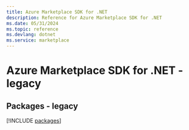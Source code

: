 ```yaml
---
title: Azure Marketplace SDK for .NET
description: Reference for Azure Marketplace SDK for .NET
ms.date: 05/31/2024
ms.topic: reference
ms.devlang: dotnet
ms.service: marketplace
---
```

# Azure Marketplace SDK for .NET - legacy
## Packages - legacy
[!INCLUDE [packages](marketplace-index.md)]